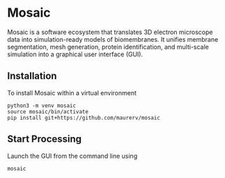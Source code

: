 # Mosaic

Mosaic is a software ecosystem that translates 3D electron microscope data into simulation-ready models of biomembranes. It unifies membrane segmentation, mesh generation, protein identification, and multi-scale simulation into a graphical user interface (GUI).

## Installation

To install Mosaic within a virtual environment

```
python3 -m venv mosaic
source mosaic/bin/activate
pip install git+https://github.com/maurerv/mosaic
```

## Start Processing

Launch the GUI from the command line using

```
mosaic
```
